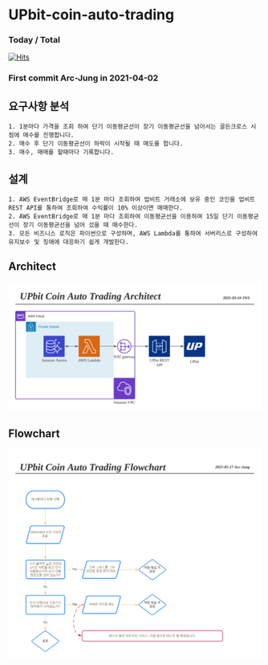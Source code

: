 # UPbit-coin-auto-trading
### Today / Total
[![Hits](https://hits.seeyoufarm.com/api/count/incr/badge.svg?url=https%3A%2F%2Fgithub.com%2FArc-Jung%2FUPbit-coin-auto-trading&count_bg=%2379C83D&title_bg=%23555555&icon=&icon_color=%23E7E7E7&title=hits&edge_flat=false)](https://hits.seeyoufarm.com)
### First commit Arc-Jung  in 2021-04-02

## 요구사항 분석
	1. 1분마다 가격을 조회 하여 단기 이동평균선이 장기 이동평균선을 넘어서는 골든크로스 시점에 매수를 진행합니다.
	2. 매수 후 단기 이동평균선이 하락이 시작될 때 매도를 합니다.
	3. 매수, 매매를 할때마다 기록합니다.

## 설계
	1. AWS EventBridge로 매 1분 마다 조회하여 업비트 거래소에 보유 중인 코인을 업비트 REST API를 통하여 조회하여 수익률이 10% 이상이면 매매한다.
	2. AWS EventBridge로 매 1분 마다 조회하여 이동평균선을 이용하여 15일 단기 이동평균선이 장기 이동평균선을 넘어 섰을 때 매수한다.
	3. 모든 비즈니스 로직은 파이썬으로 구성하며, AWS Lambda를 통하여 서버리스로 구성하여 유지보수 및 징애에 대응하기 쉽게 개발한다.
## Architect
![Upbit_Coin_Auto_Trading_Architect.png](/images/Upbit_Coin_Auto_Trading_Architect.png)

## Flowchart
![Upbit_Coin_Auto_Trading_Flowchart.png](/images/Upbit_Coin_Auto_Trading_Flowchart.png)